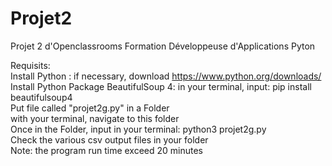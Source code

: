 # Projet2
Projet 2 d'Openclassrooms Formation Développeuse d'Applications Pyton  

Requisits:  
Install Python : if necessary, download https://www.python.org/downloads/  
Install Python Package BeautifulSoup 4: in your terminal, input: pip install beautifulsoup4  
Put file called "projet2g.py" in a Folder  
with your terminal, navigate to this folder  
Once in the Folder, input in your terminal: python3 projet2g.py  
Check the various csv output files in your folder  
Note: the program run time exceed 20 minutes  
